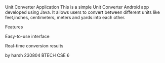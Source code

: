 Unit Converter Application
This is a simple Unit Converter Android app developed using Java. It allows users to convert between different units like feet,inches, centimeters, meters and yards into each other.

Features

Easy-to-use interface

Real-time conversion results

by
harsh 
230804
BTECH CSE 6
